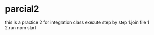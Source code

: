 # parcial2
this is a practice 2 for integration class
execute step by step
1.join file 1
2.run npm start
